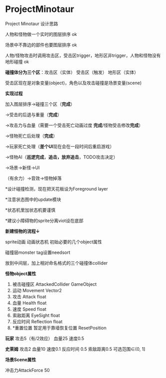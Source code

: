 # ProjectMinotaur
Project Minotaur 设计思路

人物和怪物做一个实时的图层排序 ok

场景中不靠边的部件也要图层排序 ok

人物/怪物攻击时调用攻击区，受击区trigger，地形区非trigger，人物和怪物没有地形碰撞 ok

**碰撞体分为三个区**：攻击区（实体） 受击区（触发） 地形区（实体）

受击区现在是对象变量(object)，角色以及攻击碰撞是场景变量(scene)



**实现过程**

加入图层排序→碰撞三个区（**完成**）

→受击的后退与重量（**完成**）

→攻击力与血量（需要一个受击死亡动画过度 **完成**/怪物受击修改**完成**）

→怪物死亡后处理（**完成**）

→玩家死亡处理（**差个UI**现在会在一段时间后重启游戏）

→怪物AI（**巡逻完成**，**追击，放弃追击**，TODO攻击决定）

→场景→新怪→UI

（有余力）→音效→怪物掉落



\*设计碰撞检测，现在把天花板设为Foreground layer

\*注意状态图中的update模块

\*状态机里加状态机要谨慎

\*建议小障碍物的sprite分离viot设在底部



**新建怪物的流程↓**

sprite动画 动画状态机 初始必要的几个object属性

碰撞层monster tag设置needsort

放到中间层，加上相对命名格式的三个碰撞体collider

**怪物object属性** 

1. 被击碰撞区 AttackedCollider GameObject  
2. 运动 Movement Vector2
3. 攻击 Attack float
4. 血量 Health float
5. 速度 Speed float
6. 索敌距离 EyeSight float
7. 反应时间 Reflection float
8. \*重置位置 暂定用于靠墙恢复位置 ResetPosition

**玩家** 攻击5（有/2效应） 血量25 速度0.5

**史莱姆** 攻击2 血量10 速度0.1 反应时间 0.5 索敌距离0.5 可选范围∈(0, 1]

**场景Scene属性**

冲击力AttackForce 50
